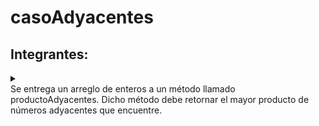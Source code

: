 # casoAdyacentes

<body>
  <div>
  
   <h2>Integrantes:</h2>  <details>
   <summary></summary>
      -Alfredo Ávila </br>
      -Luis Burgos</br>
      -Maria José Reyes </br>
   </details>
    Se entrega un arreglo de enteros a un método llamado productoAdyacentes. 
    Dicho método debe retornar el mayor producto de números adyacentes que encuentre.      
      
        
</div>
</body>
